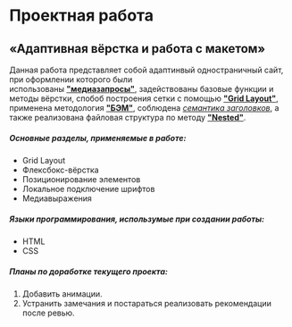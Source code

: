 # Проектная работа

## «Адаптивная вёрстка и работа с макетом»

Данная работа представляет собой адаптинвый одностраничный сайт, при оформлении которого были  
использованы [**"медиазапросы"**](https://developer.mozilla.org/ru/docs/Web/CSS/Media_Queries/Using_media_queries), задействованы базовые функции и методы вёрстки, спобоб построения сетки с помощью [**"Grid Layout"**](https://developer.mozilla.org/ru/docs/Web/CSS/CSS_Grid_Layout), применена методология [**"БЭМ"**](https://ru.bem.info/methodology/quick-start/), соблюдена [_семантика заголовков_](https://htmlacademy.ru/blog/html/semantics), а также реализована файловая структура по методу [**"Nested"**](https://ru.bem.info/methodology/filestructure/#nested).

##### Основные разделы, применяемые в работе:

- Grid Layout
- Флексбокс-вёрстка
- Позиционирование элементов
- Локальное подключение шрифтов
- Медиавыражения

##### Языки программирования, использумые при создании работы:

- HTML
- CSS

##### Планы по доработке текущего проекта:

1. Добавить анимации.
2. Устранить замечания и постараться реализовать рекомендации после ревью.
